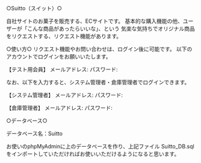 ○Suitto（スイット）○


自社サイトのお菓子を販売する、ECサイトです。
基本的な購入機能の他、ユーザーが「こんな商品があったらいいな」、という
気楽な気持ちでオリジナル商品をリクエストする、リクエスト機能があります。

○使い方○
リクエスト機能やお問い合わせは、ログイン後に可能です。
以下のアカウントでログインをお願いいたします。

【テスト用会員】
メールアドレス:
パスワード:

なお、以下を入力すると、システム管理者・倉庫管理者でログインできます。

【システム管理者】
メールアドレス:
パスワード:

【倉庫管理者】
メールアドレス:
パスワード:


○データベース○


データベース名：Suitto

お使いのphpMyAdminに上のデータベースを作り、上記ファイル Suitto_DB.sqlをインポートしていただければお使いいただけるようになると思います。
